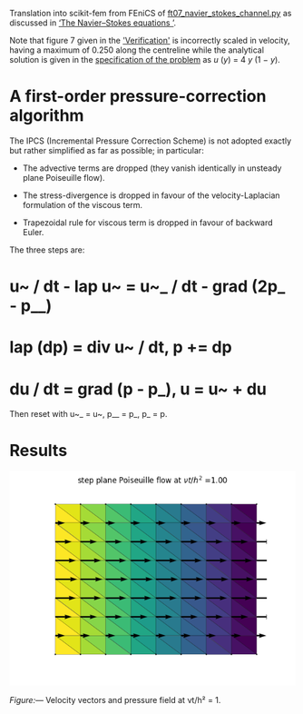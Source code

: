 Translation into scikit-fem from FEniCS of
[ft07_navier_stokes_channel.py](https://fenicsproject.org/pub/tutorial/python/vol1/ft07_navier_stokes_channel.py) as discussed in [‘The Navier–Stokes equations ’](https://fenicsproject.org/pub/tutorial/html/._ftut1009.html#ftut1:NS).

Note that figure 7 given in the ['Verification'](https://fenicsproject.org/pub/tutorial/html/._ftut1009.html#___sec77) is incorrectly scaled in velocity, having a maximum of 0.250 along the centreline while the analytical solution is given in the [specification of the problem](https://fenicsproject.org/pub/tutorial/html/._ftut1009.html#___sec75) as _u_ (_y_) = 4 _y_ (1 &minus; _y_).

# A first-order pressure-correction algorithm

The IPCS (Incremental Pressure Correction Scheme) is not adopted exactly but rather simplified as far as possible; in particular:

* The advective terms are dropped (they vanish identically in unsteady plane Poiseuille flow).

* The stress-divergence is dropped in favour of the velocity-Laplacian formulation of the viscous term.

* Trapezoidal rule for viscous term is dropped in favour of backward Euler.

The three steps are:

# u~ / dt - lap u~ = u~_ / dt - grad (2p_ - p__)

# lap (dp) = div u~ / dt, p += dp

# du / dt = grad (p - p_), u = u~ + du

Then reset with u~_ = u~, p__ = p_, p_ = p.

# Results

![st07_navier_stokes_channel.png](st07_navier_stokes_channel.png)

_Figure:—_ Velocity vectors and pressure field at νt/h² = 1.
